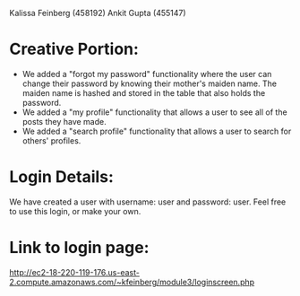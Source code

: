 Kalissa Feinberg (458192)
Ankit Gupta (455147)

# Creative Portion:
- We added a "forgot my password" functionality where the user can change their password by knowing their
mother's maiden name. The maiden name is hashed and stored in the table that also holds the password.
- We added a "my profile" functionality that allows a user to see all of the posts they have made. 
- We added a "search profile" functionality that allows a user to search for others' profiles.

# Login Details:
We have created a user with username: user and password: user. Feel free to use this login, or make your own.

# Link to login page:
http://ec2-18-220-119-176.us-east-2.compute.amazonaws.com/~kfeinberg/module3/loginscreen.php
